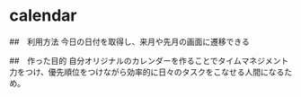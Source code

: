 # calendar

##　利用方法
今日の日付を取得し、来月や先月の画面に遷移できる

##　作った目的
自分オリジナルのカレンダーを作ることでタイムマネジメント力をつけ、優先順位をつけながら効率的に日々のタスクをこなせる人間になるため。
